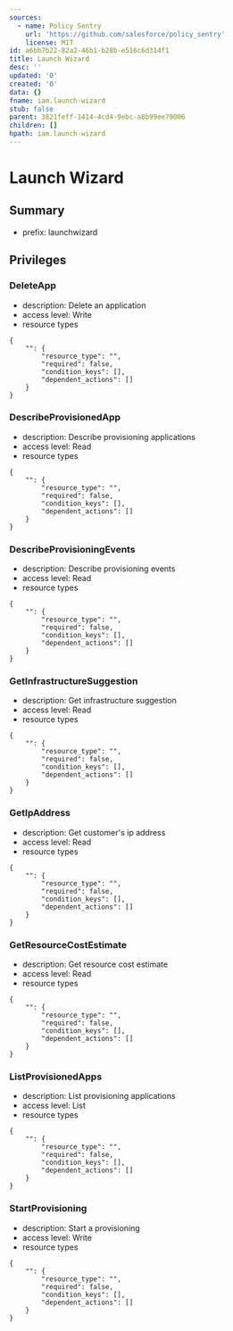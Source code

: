 ```yaml
---
sources:
  - name: Policy Sentry
    url: 'https://github.com/salesforce/policy_sentry'
    license: MIT
id: a6bb7b22-82a2-46b1-b28b-e516c6d314f1
title: Launch Wizard
desc: ''
updated: '0'
created: '0'
data: {}
fname: iam.launch-wizard
stub: false
parent: 3821feff-1414-4cd4-9ebc-a8b99ee79006
children: []
hpath: iam.launch-wizard
---
```

# Launch Wizard

## Summary

- prefix: launchwizard

## Privileges

### DeleteApp

- description: Delete an application
- access level: Write
- resource types

```
{
    "": {
        "resource_type": "",
        "required": false,
        "condition_keys": [],
        "dependent_actions": []
    }
}
```

### DescribeProvisionedApp

- description: Describe provisioning applications
- access level: Read
- resource types

```
{
    "": {
        "resource_type": "",
        "required": false,
        "condition_keys": [],
        "dependent_actions": []
    }
}
```

### DescribeProvisioningEvents

- description: Describe provisioning events
- access level: Read
- resource types

```
{
    "": {
        "resource_type": "",
        "required": false,
        "condition_keys": [],
        "dependent_actions": []
    }
}
```

### GetInfrastructureSuggestion

- description: Get infrastructure suggestion
- access level: Read
- resource types

```
{
    "": {
        "resource_type": "",
        "required": false,
        "condition_keys": [],
        "dependent_actions": []
    }
}
```

### GetIpAddress

- description: Get customer's ip address
- access level: Read
- resource types

```
{
    "": {
        "resource_type": "",
        "required": false,
        "condition_keys": [],
        "dependent_actions": []
    }
}
```

### GetResourceCostEstimate

- description: Get resource cost estimate
- access level: Read
- resource types

```
{
    "": {
        "resource_type": "",
        "required": false,
        "condition_keys": [],
        "dependent_actions": []
    }
}
```

### ListProvisionedApps

- description: List provisioning applications
- access level: List
- resource types

```
{
    "": {
        "resource_type": "",
        "required": false,
        "condition_keys": [],
        "dependent_actions": []
    }
}
```

### StartProvisioning

- description: Start a provisioning
- access level: Write
- resource types

```
{
    "": {
        "resource_type": "",
        "required": false,
        "condition_keys": [],
        "dependent_actions": []
    }
}
```
